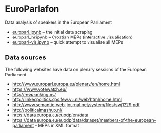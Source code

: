 # EuroParlafon

Data analysis of speakers in the European Parliament

* [europarl.ipynb](./europarl.ipynb) – the initial data scraping
* [europarl_hr.ipynb](./europarl_hr.ipynb) – Croatian MEPs ([interactive visualisation](https://plot.ly/~metakermit/35))
* [europarl-vis.ipynb](./europarl-vis.ipynb) – quick attempt to visualise all MEPs

## Data sources

The following websites have data on plenary sessions of the European Parliament

* http://www.europarl.europa.eu/plenary/en/home.html
* https://www.votewatch.eu/
* http://mepranking.eu/
* http://linkedpolitics.ops.few.vu.nl/web/html/home.html
* http://www.semantic-web-journal.net/system/files/swj1229.pdf
* http://politicalmashup.nl/
* https://data.europa.eu/euodp/en/data
* https://data.europa.eu/euodp/data/dataset/members-of-the-european-parliament – MEPs in XML format
